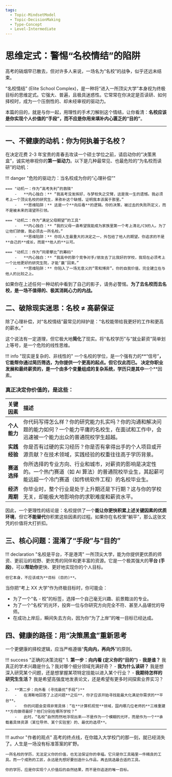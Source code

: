 ```yaml
---
tags:
  - Topic-MindsetModel
  - Topic-DecisionMaking
  - Type-Concept
  - Level-Intermediate
---
```


# 思维定式：警惕“名校情结”的陷阱

高考的硝烟早已散去，但对许多人来说，一场名为“名校”的战争，似乎还远未结束。

“名校情结” (Elite School Complex)，是一种将“进入一所顶尖大学”本身视为终极目标的思维定式。它强大、普遍，且极具迷惑性。它常常在你决定是否读研、如何择校时，成为一个压倒性的、却未经审视的驱动力。

本篇的目的，就是与你一起，用理性的手术刀解剖这个情结，让你看清：**名校应该是你实现个人价值的“手段”，而不应是你用来填补内心匮乏的“目的”**。

---

## 一、不健康的动机：你为何执着于名校？

在决定花费 2-3 年宝贵的青春去攻读一个硕士学位之前，请启动你的“决策黑盒”，诚实地审视你的**第一驱动力**。以下是几种最常见、也最危险的“为名校而读研”的动机：

!!! danger "危险的驱动力：当名校成为你的“心理补偿”"

    === "动机一：作为“高考失利”的救赎"
        -   **内心独白：** “我高考没发挥好，与梦校失之交臂，这是我一生的遗憾。我必须考上一个顶尖名校的研究生，来弥补这个缺憾，证明我本该属于那里。”
        -   **思维陷阱：** 这是一个**向后看**的逻辑。你的决策，被过去的失败所定义，而不是被未来的渴望所引领。

    === "动机二：作为“满足父母期望”的工具"
        -   **内心独白：** “我的父母一直希望我能成为家族里第一个考上清北/C9的人。为了让他们骄傲，我必须去一所名校。”
        -   **思维陷阱：** 你将人生最重大的决定之一，外包给了他人的期望。你追求的不是**自己的**成长，而是**他人的**认可。

    === "动机三：作为“同辈攀比”的筹码"
        -   **内心独白：** “我高中的那个竞争对手/朋友去了比我好的学校，我现在必须考上一个比他更好的研究生院，才能‘赢’回来。”
        -   **思维陷阱：** 你陷入了一场无意义的“零和博弈”。你的自我价值，完全建立在与他人的比较之上。

如果你在上述任何一种动机中看到了自己的影子，请务必警惕。**为了去名校而去名校，是一场不值得的、极其消耗心力的内战。**

## 二、破除现实迷思：名校 ≠ 高薪保证

除了心理补偿，对“名校情结”最常见的辩护是：“名校能带给我更好的工作和更高的薪水。”

这个说法有一定道理，但它极大地**简化**了现实。将“名校学历”与“就业薪资”简单划上等号，是一个危险的线性思维。

!!! info "现实是复杂的、非线性的"
    一个名校的学位，是一个强有力的**“信号”**，它能帮你通过简历筛选，为你提供一个更高的起点。**但它仅此而已。** 决定你职业发展和最终薪资的，是一个由多个变量组成的复杂系统，学历只是其中**一个**因素。

### 真正决定你价值的，是这些：

| 关键因素 | 描述 |
| :--- | :--- |
| **个人能力** | 你代码写得怎么样？你的研究能力扎实吗？你的沟通和解决问题的能力如何？一个能力平庸的名校生，在面试和工作中，会迅速被一个能力出众的普通院校学生超越。 |
| **实践经验** | 你是否有过硬的实习经历？你是否有拿得出手的个人项目或开源贡献？在技术领域，实践经验的权重往往高于学历背景。 |
| **赛道选择** | 你所选择的专业方向、行业和城市，对薪资的影响是决定性的。一个热门赛道（如 AI 算法）的普通院校毕业生，其起薪可能远超一个冷门赛道（如传统软件工程）的名校毕业生。 |
| **经济周期** | 你毕业时，整个行业是处于上升期还是下行期？这与你的学校无关，却能极大地影响你的求职难度和薪资水平。 |

因此，一个更理性的结论是：名校提供了一个**能让你更快积累上述关键因素的优质环境**，但它**不能替代**你积累这些因素的过程。如果你在名校里“躺平”，那么这张文凭的价值将大打折扣。

## 三、核心问题：混淆了“手段”与“目的”

!!! declaration "名校是平台，不是港湾"
    一所顶尖大学，能为你提供更优质的师资、更前沿的视野、更优秀的同伴和更丰富的资源。它是一个极其强大的**平台 (手段)**，可以**帮助你**更快、更好地实现你的个人目标。

    但它本身，不应该成为**目标 (目的)**。

当你把“考上 XX 大学”作为终极目标时，你可能会：

*   为了一个“名 - 校”的标签，选择一个自己毫无兴趣、前景黯淡的专业。
*   为了一个“名校”的光环，投奔一位与你研究方向完全不符、甚至人品堪忧的导师。
*   在成功上岸后，瞬间失去方向，因为你“为了上岸”的唯一目标已经达成。

## 四、健康的路径：用“决策黑盒”重新思考

一个更健康的择校逻辑，应当严格遵循“**先向内，再向外**”的原则。

!!! success "正确的决策流程"
    1.  **第一步：向内看 (定义你的“目的”)**
        -   **我是谁？** 我真正的学术兴趣是什么？我对哪个细分领域充满好奇？
        -   **我为什么读研？** 我是想深入研究某个问题，还是想掌握某项特定技能以进入某个行业？
        -   **我期待怎样的研究生生活？** 我是希望高强度地发表论文，还是希望有更多时间探索业界实习？

    2.  **第二步：向外看 (寻找最优“手段”)**
        -   在清晰地回答了上述问题**之后**，你才应该开始寻找能最大化满足你需求的**平台**。
        -   你的问题会变得非常具体：“在**计算机视觉**领域，国内哪几位老师的**三维重建**方向做得最好？他们分别在哪所学校？”
        -   此时，“名校”自然而然地浮现出来——不是作为一个模糊的光环，而是作为一个**承载着具体资源（某位导师、某个实验室）的、最优的选项**。

---

!!! author "作者的观点"
    高考的终点线，在你踏入大学校门的那一刻，就已经消失了。人生是一场没有标准答案的旷野。
    
    一所名校的学历，无法定义你的价值，也无法保证你的幸福。它只是你工具箱里一件精良的工具。而一个成熟的工匠，永远是先想好要创造什么作品，再去挑选最合适的工具。
    
    你的学历，应是你实现个人价值后的自然结果，而不是你追逐的唯一目标。